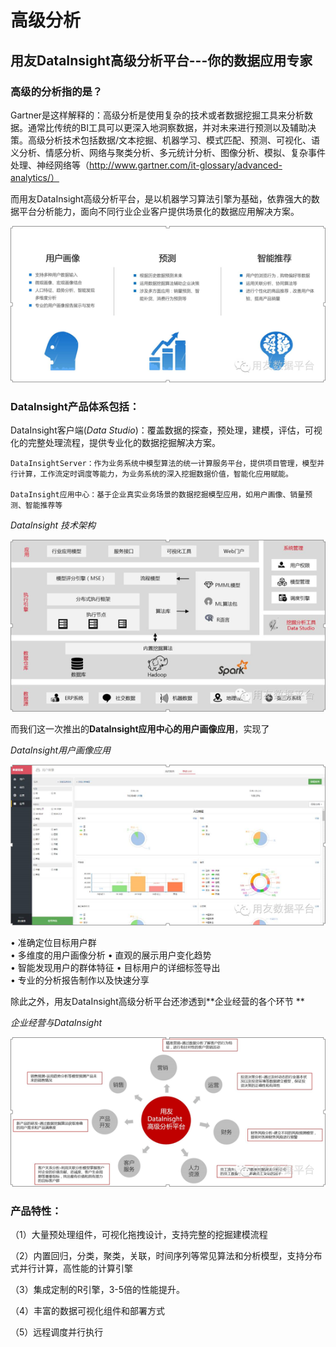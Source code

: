 # 高级分析


## 用友DataInsight高级分析平台---你的数据应用专家

### 高级的分析指的是？
Gartner是这样解释的：高级分析是使用复杂的技术或者数据挖掘工具来分析数据。通常比传统的BI工具可以更深入地洞察数据，并对未来进行预测以及辅助决策。高级分析技术包括数据/文本挖掘、机器学习、模式匹配、预测、可视化、语义分析、情感分析、网络与聚类分析、多元统计分析、图像分析、模拟、复杂事件处理、神经网络等（http://www.gartner.com/it-glossary/advanced-analytics/）
   
 而用友DataInsight高级分析平台，是以机器学习算法引擎为基础，依靠强大的数据平台分析能力，面向不同行业企业客户提供场景化的数据应用解决方案。
 
 ![](QQ图片20161129162431.png)
 
 
### DataInsight产品体系包括：
  DataInsight客户端(*Data Studio*)：覆盖数据的探查，预处理，建模，评估，可视化的完整处理流程，提供专业化的数据挖掘解决方案。
   
    DataInsightServer：作为业务系统中模型算法的统一计算服务平台，提供项目管理，模型并行计算，工作流定时调度等能力，为业务系统的深入挖掘数据价值，智能化应用赋能。
   
    DataInsight应用中心：基于企业真实业务场景的数据挖掘模型应用，如用户画像、销量预测、智能推荐等

*DataInsight 技术架构*

![](QQ图片20161129162730.png)

而我们这一次推出的**DataInsight应用中心的用户画像应用**，实现了

*DataInsight用户画像应用*

![](QQ图片20161129162858.png)

•	    准确定位目标用户群                       
•	    多维度的用户画像分析
•	    直观的展示用户变化趋势                
•	    智能发现用户的群体特征
•	    目标用户的详细标签导出                
•	    专业的分析报告制作以及快速分享

除此之外，用友DataInsight高级分析平台还渗透到**企业经营的各个环节
**

*企业经营与DataInsight*

![](QQ图片20161129163040.png)


### 产品特性：

（1）大量预处理组件，可视化拖拽设计，支持完整的挖掘建模流程

（2）内置回归，分类，聚类，关联，时间序列等常见算法和分析模型，支持分布式并行计算，高性能的计算引擎

（3）集成定制的R引擎，3-5倍的性能提升。

（4）丰富的数据可视化组件和部署方式

（5）远程调度并行执行









